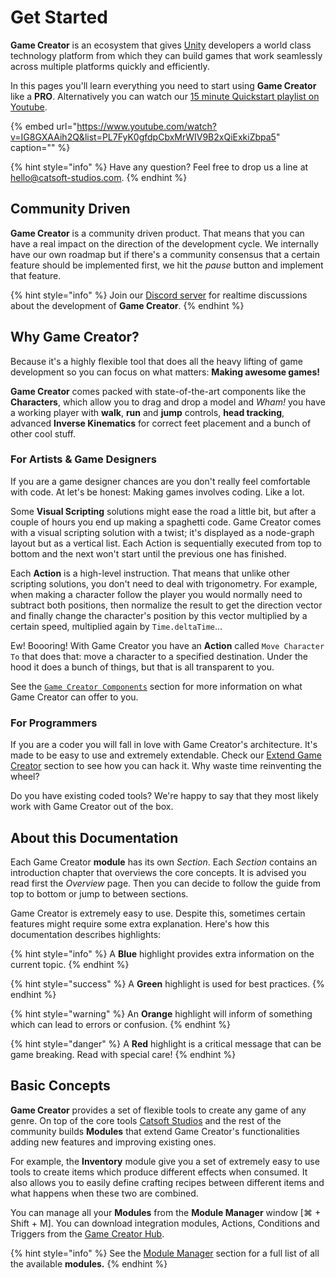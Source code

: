 # Get Started

**Game Creator** is an ecosystem that gives [Unity](https://unity3d.com) developers a world class technology platform from which they can build games that work seamlessly across multiple platforms quickly and efficiently.

In this pages you'll learn everything you need to start using **Game Creator** like a **PRO**. Alternatively you can watch our [15 minute Quickstart playlist on Youtube](https://www.youtube.com/watch?v=IG8GXAAih2Q&list=PL7FyK0gfdpCbxMrWIV9B2xQiExkiZbpa5).

{% embed url="https://www.youtube.com/watch?v=IG8GXAAih2Q&list=PL7FyK0gfdpCbxMrWIV9B2xQiExkiZbpa5" caption="" %}

{% hint style="info" %}
Have any question? Feel free to drop us a line at [hello@catsoft-studios.com](mailto:hello@catsoft-studios.com).
{% endhint %}

## Community Driven

**Game Creator** is a community driven product. That means that you can have a real impact on the direction of the development cycle. We internally have our own roadmap but if there's a community consensus that a certain feature should be implemented first, we hit the _pause_ button and implement that feature.

{% hint style="info" %}
Join our [Discord server](https://gamecreator.page.link/discord) for realtime discussions about the development of **Game Creator**.
{% endhint %}

## Why Game Creator?

Because it's a highly flexible tool that does all the heavy lifting of game development so you can focus on what matters: **Making awesome games!**

**Game Creator** comes packed with state-of-the-art components like the **Characters**, which allow you to drag and drop a model and _Wham!_ you have a working player with **walk**, **run** and **jump** controls, **head tracking**, advanced **Inverse Kinematics** for correct feet placement and a bunch of other cool stuff.

### For Artists & Game Designers

If you are a game designer chances are you don't really feel comfortable with code. At let's be honest: Making games involves coding. Like a lot.

Some **Visual Scripting** solutions might ease the road a little bit, but after a couple of hours you end up making a spaghetti code. Game Creator comes with a visual scripting solution with a twist; it's displayed as a node-graph layout but as a vertical list. Each Action is sequentially executed from top to bottom and the next won't start until the previous one has finished.

Each **Action** is a high-level instruction. That means that unlike other scripting solutions, you don't need to deal with trigonometry. For example, when making a character follow the player you would normally need to subtract both positions, then normalize the result to get the direction vector and finally change the character's position by this vector multiplied by a certain speed, multiplied again by `Time.deltaTime`... 

Ew! Boooring! With Game Creator you have an **Action** called `Move Character To` that does that: move a character to a specified destination. Under the hood it does a bunch of things, but that is all transparent to you.

See the [`Game Creator Components`](../game-creator/game-creator/) section for more information on what Game Creator can offer to you.

### For Programmers

If you are a coder you will fall in love with Game Creator's architecture. It's made to be easy to use and extremely extendable. Check our [Extend Game Creator](../game-creator/systems/game-creator-api/) section to see how you can hack it. Why waste time reinventing the wheel?

Do you have existing coded tools? We're happy to say that they most likely work with Game Creator out of the box.

## About this Documentation

Each Game Creator **module** has its own _Section_. Each _Section_ contains an introduction chapter that overviews the core concepts. It is advised you read first the _Overview_ page. Then you can decide to follow the guide from top to bottom or jump to between sections.

Game Creator is extremely easy to use. Despite this, sometimes certain features might require some extra explanation. Here's how this documentation describes highlights:

{% hint style="info" %}
A **Blue** highlight provides extra information on the current topic.
{% endhint %}

{% hint style="success" %}
A **Green** highlight is used for best practices.
{% endhint %}

{% hint style="warning" %}
An **Orange** highlight will inform of something which can lead to errors or confusion.
{% endhint %}

{% hint style="danger" %}
A **Red** highlight is a critical message that can be game breaking. Read with special care!
{% endhint %}

## Basic Concepts

**Game Creator** provides a set of flexible tools to create any game of any genre. On top of the core tools [Catsoft Studios](https://catsoft-studios.com) and the rest of the community builds **Modules** that extend Game Creator's functionalities adding new features and improving existing ones.

For example, the **Inventory** module give you a set of extremely easy to use tools to create items which produce different effects when consumed. It also allows you to easily define crafting recipes between different items and what happens when these two are combined.

You can manage all your **Modules** from the **Module Manager** window \[⌘ + Shift + M\]. You can download integration modules, Actions, Conditions and Triggers from the [Game Creator Hub](https://hub.gamecreator.io).

{% hint style="info" %}
See the [Module Manager](../game-creator/systems/module-manager.md) section for a full list of all the available **modules.**
{% endhint %}

